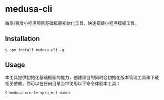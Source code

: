 # medusa-cli

微信/百度小程序项目基础框架初始化工具，快速搭建小程序模板工具。

## Installation

```shell
$ npm install medusa-cli -g
```

## Usage

本工具提供初始化基础框架的能力，创建项目的同时会初始化版本管理工具和下载相关依赖，你可以在任何目录当中使用以下命令体验本工具：

```shell
$ medusa create <project-name>
```
